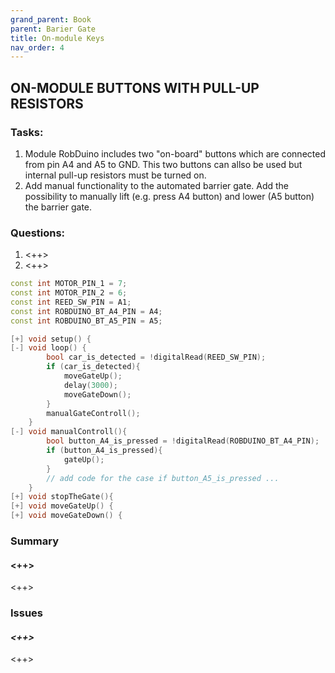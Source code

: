 ```yaml
---
grand_parent: Book
parent: Barier Gate
title: On-module Keys
nav_order: 4
---
```


## ON-MODULE BUTTONS WITH PULL-UP RESISTORS

### Tasks:

1. Module RobDuino includes two \"on-board\" buttons which are connected from pin A4 and A5 to GND. This two buttons can allso be used but internal pull-up resistors must be turned on.
1. Add manual functionality to the automated barrier gate. Add the possibility to manually lift (e.g. press A4 button) and lower (A5 button) the barrier gate.

### Questions:

1.  \<++\>
2.  \<++\>

```cpp
const int MOTOR_PIN_1 = 7;
const int MOTOR_PIN_2 = 6;
const int REED_SW_PIN = A1;
const int ROBDUINO_BT_A4_PIN = A4;
const int ROBDUINO_BT_A5_PIN = A5;

[+] void setup() {   
[-] void loop() {
        bool car_is_detected = !digitalRead(REED_SW_PIN);
        if (car_is_detected){
            moveGateUp();
            delay(3000);
            moveGateDown();
        }
        manualGateControll();
    }
[-] void manualControll(){
        bool button_A4_is_pressed = !digitalRead(ROBDUINO_BT_A4_PIN);
        if (button_A4_is_pressed){
            gateUp();
        }
        // add code for the case if button_A5_is_pressed ...
    }
[+] void stopTheGate(){
[+] void moveGateUp() {
[+] void moveGateDown() {
```

###  Summary

#### <++>

<++>

###  Issues

#### *<++>*

<++>  

